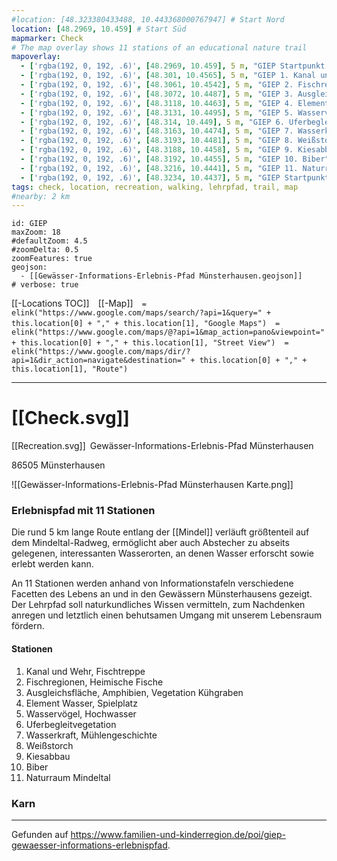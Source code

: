 ```yaml
---
#location: [48.323380433488, 10.443368000767947] # Start Nord
location: [48.2969, 10.459] # Start Süd
mapmarker: Check
# The map overlay shows 11 stations of an educational nature trail
mapoverlay:
  - ['rgba(192, 0, 192, .6)', [48.2969, 10.459], 5 m, "GIEP Startpunkt Süd"]
  - ['rgba(192, 0, 192, .6)', [48.301, 10.4565], 5 m, "GIEP 1. Kanal und Wehr, Fischtreppe"]
  - ['rgba(192, 0, 192, .6)', [48.3061, 10.4542], 5 m, "GIEP 2. Fischregionen, Heimische Fische"]
  - ['rgba(192, 0, 192, .6)', [48.3072, 10.4487], 5 m, "GIEP 3. Ausgleichsfläche, Amphibien, Vegetation Kühgraben"]
  - ['rgba(192, 0, 192, .6)', [48.3118, 10.4463], 5 m, "GIEP 4. Element Wasser, Spielplatz"]
  - ['rgba(192, 0, 192, .6)', [48.3131, 10.4495], 5 m, "GIEP 5. Wasservögel, Hochwasser"]
  - ['rgba(192, 0, 192, .6)', [48.314, 10.449], 5 m, "GIEP 6. Uferbegleitvegetation"]
  - ['rgba(192, 0, 192, .6)', [48.3163, 10.4474], 5 m, "GIEP 7. Wasserkraft, Mühlengeschichte"]
  - ['rgba(192, 0, 192, .6)', [48.3193, 10.4481], 5 m, "GIEP 8. Weißstorch"]
  - ['rgba(192, 0, 192, .6)', [48.3188, 10.4458], 5 m, "GIEP 9. Kiesabbau"]
  - ['rgba(192, 0, 192, .6)', [48.3192, 10.4455], 5 m, "GIEP 10. Biber"]
  - ['rgba(192, 0, 192, .6)', [48.3216, 10.4441], 5 m, "GIEP 11. Naturraum Mindeltal"]
  - ['rgba(192, 0, 192, .6)', [48.3234, 10.4437], 5 m, "GIEP Startpunkt Nord"]
tags: check, location, recreation, walking, lehrpfad, trail, map
#nearby: 2 km
---
```



```leaflet
id: GIEP
maxZoom: 18
#defaultZoom: 4.5
#zoomDelta: 0.5
zoomFeatures: true
geojson: 
  - [[Gewässer-Informations-Erlebnis-Pfad Münsterhausen.geojson]]
# verbose: true
```

[[-Locations TOC]] [[-Map]] `= elink("https://www.google.com/maps/search/?api=1&query=" + this.location[0] + "," + this.location[1], "Google Maps")` `= elink("https://www.google.com/maps/@?api=1&map_action=pano&viewpoint=" + this.location[0] + "," + this.location[1], "Street View")` `= elink("https://www.google.com/maps/dir/?api=1&dir_action=navigate&destination=" + this.location[0] + "," + this.location[1], "Route")`

---
# [[Check.svg]] 
[[Recreation.svg]] Gewässer-Informations-Erlebnis-Pfad Münsterhausen


86505 Münsterhausen


![[Gewässer-Informations-Erlebnis-Pfad Münsterhausen Karte.png]]



### Erlebnispfad mit 11 Stationen


Die rund 5 km lange Route entlang der [[Mindel]] verläuft größtenteil auf dem Mindeltal-Radweg, ermöglicht aber auch Abstecher zu abseits gelegenen, interessanten Wasserorten, an denen Wasser erforscht sowie erlebt werden kann.  
  
An 11 Stationen werden anhand von Informationstafeln verschiedene Facetten des Lebens an und in den Gewässern Münsterhausens gezeigt. Der Lehrpfad soll naturkundliches Wissen vermitteln, zum Nachdenken anregen und letztlich einen behutsamen Umgang mit unserem Lebensraum fördern.

#### Stationen

1. Kanal und Wehr, Fischtreppe
2. Fischregionen, Heimische Fische
3. Ausgleichsfläche, Amphibien, Vegetation Kühgraben
4. Element Wasser, Spielplatz
5. Wasservögel, Hochwasser
6. Uferbegleitvegetation
7. Wasserkraft, Mühlengeschichte
8. Weißstorch
9. Kiesabbau
10. Biber
11. Naturraum Mindeltal

### Karn



---

Gefunden auf <https://www.familien-und-kinderregion.de/poi/giep-gewaesser-informations-erlebnispfad>.
